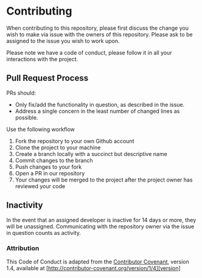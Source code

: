 # Contributing

When contributing to this repository, please first discuss the change you wish to make via issue with the owners of this repository. Please ask to be assigned to the issue you wish to work upon.

Please note we have a code of conduct, please follow it in all your interactions with the project.

## Pull Request Process

PRs should:

- Only fix/add the functionality in question, as described in the issue.
- Address a single concern in the least number of changed lines as possible.

Use the following workflow

1. Fork the repository to your own Github account
2. Clone the project to your machine
3. Create a branch locally with a succinct but descriptive name
4. Commit changes to the branch
5. Push changes to your fork
6. Open a PR in our repository
7. Your changes will be merged to the project after the project owner has reviewed your code

## Inactivity

In the event that an assigned developer is inactive for 14 days or more, they will be unassigned. Communicating with the repository owner via the issue in question counts as activity.

### Attribution

This Code of Conduct is adapted from the [Contributor Covenant][homepage], version 1.4,
available at [http://contributor-covenant.org/version/1/4][version]

[homepage]: http://contributor-covenant.org
[version]: http://contributor-covenant.org/version/1/4/
